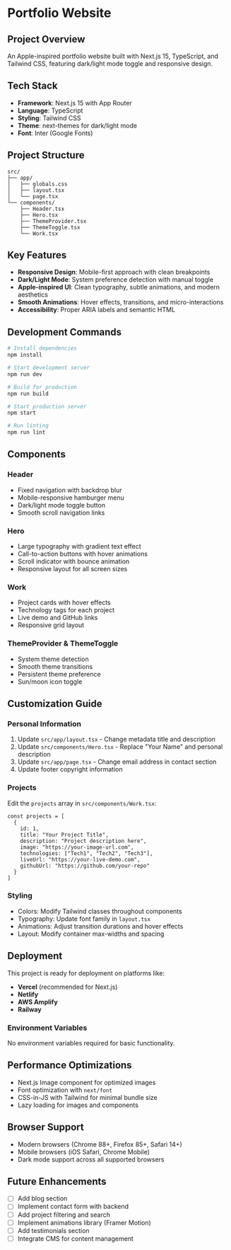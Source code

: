 # Portfolio Website

## Project Overview
An Apple-inspired portfolio website built with Next.js 15, TypeScript, and Tailwind CSS, featuring dark/light mode toggle and responsive design.

## Tech Stack
- **Framework**: Next.js 15 with App Router
- **Language**: TypeScript
- **Styling**: Tailwind CSS
- **Theme**: next-themes for dark/light mode
- **Font**: Inter (Google Fonts)

## Project Structure
```
src/
├── app/
│   ├── globals.css
│   ├── layout.tsx
│   └── page.tsx
└── components/
    ├── Header.tsx
    ├── Hero.tsx
    ├── ThemeProvider.tsx
    ├── ThemeToggle.tsx
    └── Work.tsx
```

## Key Features
- **Responsive Design**: Mobile-first approach with clean breakpoints
- **Dark/Light Mode**: System preference detection with manual toggle
- **Apple-inspired UI**: Clean typography, subtle animations, and modern aesthetics
- **Smooth Animations**: Hover effects, transitions, and micro-interactions
- **Accessibility**: Proper ARIA labels and semantic HTML

## Development Commands
```bash
# Install dependencies
npm install

# Start development server
npm run dev

# Build for production
npm run build

# Start production server
npm start

# Run linting
npm run lint
```

## Components

### Header
- Fixed navigation with backdrop blur
- Mobile-responsive hamburger menu
- Dark/light mode toggle button
- Smooth scroll navigation links

### Hero
- Large typography with gradient text effect
- Call-to-action buttons with hover animations
- Scroll indicator with bounce animation
- Responsive layout for all screen sizes

### Work
- Project cards with hover effects
- Technology tags for each project
- Live demo and GitHub links
- Responsive grid layout

### ThemeProvider & ThemeToggle
- System theme detection
- Smooth theme transitions
- Persistent theme preference
- Sun/moon icon toggle

## Customization Guide

### Personal Information
1. Update `src/app/layout.tsx` - Change metadata title and description
2. Update `src/components/Hero.tsx` - Replace "Your Name" and personal description
3. Update `src/app/page.tsx` - Change email address in contact section
4. Update footer copyright information

### Projects
Edit the `projects` array in `src/components/Work.tsx`:
```tsx
const projects = [
  {
    id: 1,
    title: "Your Project Title",
    description: "Project description here",
    image: "https://your-image-url.com",
    technologies: ["Tech1", "Tech2", "Tech3"],
    liveUrl: "https://your-live-demo.com",
    githubUrl: "https://github.com/your-repo"
  }
]
```

### Styling
- Colors: Modify Tailwind classes throughout components
- Typography: Update font family in `layout.tsx`
- Animations: Adjust transition durations and hover effects
- Layout: Modify container max-widths and spacing

## Deployment
This project is ready for deployment on platforms like:
- **Vercel** (recommended for Next.js)
- **Netlify**
- **AWS Amplify**
- **Railway**

### Environment Variables
No environment variables required for basic functionality.

## Performance Optimizations
- Next.js Image component for optimized images
- Font optimization with `next/font`
- CSS-in-JS with Tailwind for minimal bundle size
- Lazy loading for images and components

## Browser Support
- Modern browsers (Chrome 88+, Firefox 85+, Safari 14+)
- Mobile browsers (iOS Safari, Chrome Mobile)
- Dark mode support across all supported browsers

## Future Enhancements
- [ ] Add blog section
- [ ] Implement contact form with backend
- [ ] Add project filtering and search
- [ ] Implement animations library (Framer Motion)
- [ ] Add testimonials section
- [ ] Integrate CMS for content management